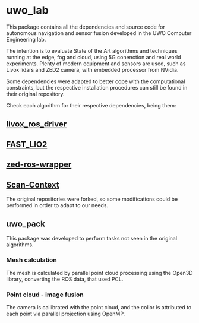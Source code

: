 # uwo_lab
This package contains all the dependencies and source code for autonomous navigation and sensor fusion developed in the UWO Computer Engineering lab.

The intention is to evaluate State of the Art algorithms and techniques running at the edge, fog and cloud, using 5G conenction and real world experiments. Plenty of modern equipment and sensors are used, such as Livox lidars and ZED2 camera, with embedded processor from NVidia.

Some dependencies were adapted to better cope with the computational constraints, but the respective installation procedures can still be found in their original repository.

Check each algorithm for their respective dependencies, being them:
## [livox_ros_driver](https://github.com/Livox-SDK/livox_ros_driver/tree/880c46a91aaa602dbecf20e204da4751747b3826)
## [FAST_LIO2](https://github.com/viniciusvidal2/FAST_LIO/tree/232eefb6c982319bf56e3d8dd3a668e538719002)
## [zed-ros-wrapper](https://github.com/viniciusvidal2/zed-ros-wrapper/tree/dcd9d972e62c2fd2bd4d3114d70194934fad364c)
## [Scan-Context]()

The original repositories were forked, so some modifications could be performed in order to adapt to our needs.

## uwo_pack

This package was developed to perform tasks not seen in the original algorithms.

### Mesh calculation
The mesh is calculated by parallel point cloud processing using the Open3D library, converting the ROS data, that used PCL.

### Point cloud - image fusion
The camera is callibrated with the point cloud, and the collor is attributed to each point via parallel projection using OpenMP.
